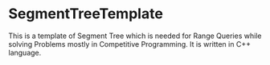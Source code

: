 # SegmentTreeTemplate
This is a template of Segment Tree which is needed for Range Queries while solving Problems mostly in Competitive Programming. It is written in C++ language.
